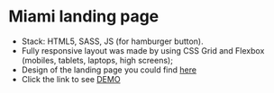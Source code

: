 # Miami landing page
- Stack: HTML5, SASS, JS (for hamburger button).
- Fully responsive layout was made by using CSS Grid and Flexbox (mobiles, tablets, laptops, high screens);
- Design of the landing page you could find [here](https://www.figma.com/file/nHz8bflIwJaWP3P99vKTH5/)
- Click the link to see [DEMO](https://solaryasha.github.io/layout_miami/)
